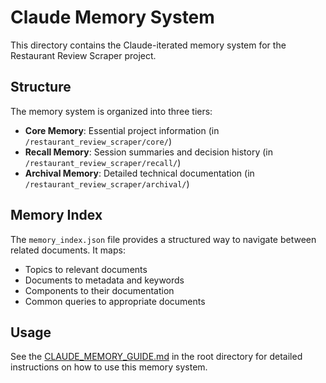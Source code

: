 # Claude Memory System

This directory contains the Claude-iterated memory system for the Restaurant Review Scraper project.

## Structure

The memory system is organized into three tiers:

- **Core Memory**: Essential project information (in `/restaurant_review_scraper/core/`)
- **Recall Memory**: Session summaries and decision history (in `/restaurant_review_scraper/recall/`)
- **Archival Memory**: Detailed technical documentation (in `/restaurant_review_scraper/archival/`)

## Memory Index

The `memory_index.json` file provides a structured way to navigate between related documents. It maps:

- Topics to relevant documents
- Documents to metadata and keywords
- Components to their documentation
- Common queries to appropriate documents

## Usage

See the [CLAUDE_MEMORY_GUIDE.md](../CLAUDE_MEMORY_GUIDE.md) in the root directory for detailed instructions on how to use this memory system.